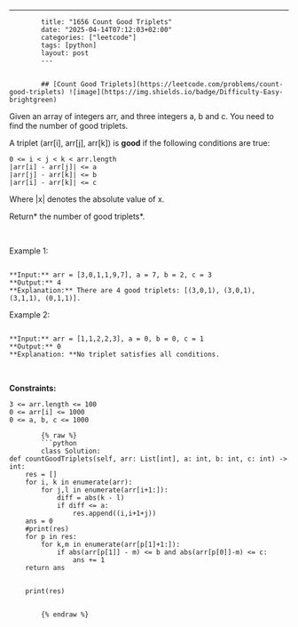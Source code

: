 ---
            title: "1656 Count Good Triplets"
            date: "2025-04-14T07:12:03+02:00"
            categories: ["leetcode"]
            tags: [python]
            layout: post
            ---
            

            ## [Count Good Triplets](https://leetcode.com/problems/count-good-triplets) ![image](https://img.shields.io/badge/Difficulty-Easy-brightgreen)

Given an array of integers arr, and three integers a, b and c. You need to find the number of good triplets.

A triplet (arr[i], arr[j], arr[k]) is **good** if the following conditions are true:

	0 <= i < j < k < arr.length
	|arr[i] - arr[j]| <= a
	|arr[j] - arr[k]| <= b
	|arr[i] - arr[k]| <= c

Where |x| denotes the absolute value of x.

Return* the number of good triplets*.

 

Example 1:

```

**Input:** arr = [3,0,1,1,9,7], a = 7, b = 2, c = 3
**Output:** 4
**Explanation:** There are 4 good triplets: [(3,0,1), (3,0,1), (3,1,1), (0,1,1)].

```

Example 2:

```

**Input:** arr = [1,1,2,2,3], a = 0, b = 0, c = 1
**Output:** 0
**Explanation: **No triplet satisfies all conditions.

```

 

**Constraints:**

	3 <= arr.length <= 100
	0 <= arr[i] <= 1000
	0 <= a, b, c <= 1000

            {% raw %}
            ```python
            class Solution:
    def countGoodTriplets(self, arr: List[int], a: int, b: int, c: int) -> int:
        res = []
        for i, k in enumerate(arr):
            for j,l in enumerate(arr[i+1:]):
                diff = abs(k - l)
                if diff <= a:
                    res.append((i,i+1+j))
        ans = 0
        #print(res)
        for p in res:
            for k,m in enumerate(arr[p[1]+1:]):
                if abs(arr[p[1]] - m) <= b and abs(arr[p[0]]-m) <= c:
                    ans += 1
        return ans


        print(res)

        
            {% endraw %}
            
